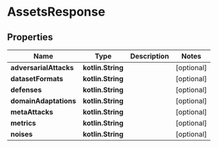 
# AssetsResponse

## Properties
Name | Type | Description | Notes
------------ | ------------- | ------------- | -------------
**adversarialAttacks** | **kotlin.String** |  |  [optional]
**datasetFormats** | **kotlin.String** |  |  [optional]
**defenses** | **kotlin.String** |  |  [optional]
**domainAdaptations** | **kotlin.String** |  |  [optional]
**metaAttacks** | **kotlin.String** |  |  [optional]
**metrics** | **kotlin.String** |  |  [optional]
**noises** | **kotlin.String** |  |  [optional]



